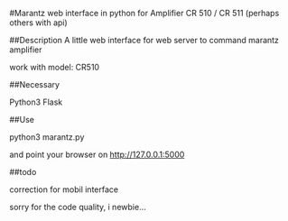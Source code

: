 #Marantz web interface in python for Amplifier CR 510 / CR 511
(perhaps others with api)

##Description
A little web interface for web server to command marantz amplifier

work with model:
	CR510
	
	
##Necessary

Python3
Flask

##Use

python3 marantz.py

and point your browser on http://127.0.0.1:5000

##todo

correction for mobil interface



sorry for the code quality, i newbie...

